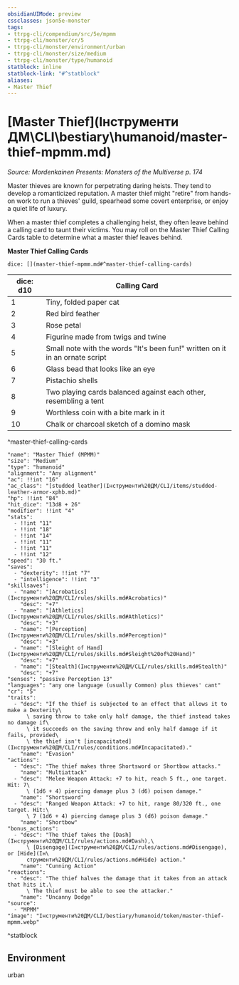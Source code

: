 ```yaml
---
obsidianUIMode: preview
cssclasses: json5e-monster
tags:
- ttrpg-cli/compendium/src/5e/mpmm
- ttrpg-cli/monster/cr/5
- ttrpg-cli/monster/environment/urban
- ttrpg-cli/monster/size/medium
- ttrpg-cli/monster/type/humanoid
statblock: inline
statblock-link: "#^statblock"
aliases:
- Master Thief
---
```

# [Master Thief](Інструменти ДМ\CLI\bestiary\humanoid/master-thief-mpmm.md)
*Source: Mordenkainen Presents: Monsters of the Multiverse p. 174*  

Master thieves are known for perpetrating daring heists. They tend to develop a romanticized reputation. A master thief might "retire" from hands-on work to run a thieves' guild, spearhead some covert enterprise, or enjoy a quiet life of luxury.

When a master thief completes a challenging heist, they often leave behind a calling card to taunt their victims. You may roll on the Master Thief Calling Cards table to determine what a master thief leaves behind.

**Master Thief Calling Cards**

`dice: [](master-thief-mpmm.md#^master-thief-calling-cards)`

| dice: d10 | Calling Card |
|-----------|--------------|
| 1 | Tiny, folded paper cat |
| 2 | Red bird feather |
| 3 | Rose petal |
| 4 | Figurine made from twigs and twine |
| 5 | Small note with the words "It's been fun!" written on it in an ornate script |
| 6 | Glass bead that looks like an eye |
| 7 | Pistachio shells |
| 8 | Two playing cards balanced against each other, resembling a tent |
| 9 | Worthless coin with a bite mark in it |
| 10 | Chalk or charcoal sketch of a domino mask |
^master-thief-calling-cards

```statblock
"name": "Master Thief (MPMM)"
"size": "Medium"
"type": "humanoid"
"alignment": "Any alignment"
"ac": !!int "16"
"ac_class": "[studded leather](Інструменти%20ДМ/CLI/items/studded-leather-armor-xphb.md)"
"hp": !!int "84"
"hit_dice": "13d8 + 26"
"modifier": !!int "4"
"stats":
  - !!int "11"
  - !!int "18"
  - !!int "14"
  - !!int "11"
  - !!int "11"
  - !!int "12"
"speed": "30 ft."
"saves":
  - "dexterity": !!int "7"
  - "intelligence": !!int "3"
"skillsaves":
  - "name": "[Acrobatics](Інструменти%20ДМ/CLI/rules/skills.md#Acrobatics)"
    "desc": "+7"
  - "name": "[Athletics](Інструменти%20ДМ/CLI/rules/skills.md#Athletics)"
    "desc": "+3"
  - "name": "[Perception](Інструменти%20ДМ/CLI/rules/skills.md#Perception)"
    "desc": "+3"
  - "name": "[Sleight of Hand](Інструменти%20ДМ/CLI/rules/skills.md#Sleight%20of%20Hand)"
    "desc": "+7"
  - "name": "[Stealth](Інструменти%20ДМ/CLI/rules/skills.md#Stealth)"
    "desc": "+7"
"senses": "passive Perception 13"
"languages": "any one language (usually Common) plus thieves' cant"
"cr": "5"
"traits":
  - "desc": "If the thief is subjected to an effect that allows it to make a Dexterity\
      \ saving throw to take only half damage, the thief instead takes no damage if\
      \ it succeeds on the saving throw and only half damage if it fails, provided\
      \ the thief isn't [incapacitated](Інструменти%20ДМ/CLI/rules/conditions.md#Incapacitated)."
    "name": "Evasion"
"actions":
  - "desc": "The thief makes three Shortsword or Shortbow attacks."
    "name": "Multiattack"
  - "desc": "Melee Weapon Attack: +7 to hit, reach 5 ft., one target. Hit: 7\
      \ (1d6 + 4) piercing damage plus 3 (d6) poison damage."
    "name": "Shortsword"
  - "desc": "Ranged Weapon Attack: +7 to hit, range 80/320 ft., one target. Hit:\
      \ 7 (1d6 + 4) piercing damage plus 3 (d6) poison damage."
    "name": "Shortbow"
"bonus_actions":
  - "desc": "The thief takes the [Dash](Інструменти%20ДМ/CLI/rules/actions.md#Dash),\
      \ [Disengage](Інструменти%20ДМ/CLI/rules/actions.md#Disengage), or [Hide](Ін\
      струменти%20ДМ/CLI/rules/actions.md#Hide) action."
    "name": "Cunning Action"
"reactions":
  - "desc": "The thief halves the damage that it takes from an attack that hits it.\
      \ The thief must be able to see the attacker."
    "name": "Uncanny Dodge"
"source":
  - "MPMM"
"image": "Інструменти%20ДМ/CLI/bestiary/humanoid/token/master-thief-mpmm.webp"
```
^statblock

## Environment

urban